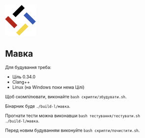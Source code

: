 <img src="./лого.svg" width="100" height="100" />

# Мавка

Для будування треба:

- Ціль 0.34.0
- Clang++
- Linux (на Windows поки нема Цілі)

Щоб скомпілювати, виконайте `bash скрипти/збудувати.sh`.

Бінарник буде `./build-l/мавка`.

Прогнати тести можна виконавши `bash тестування/тестувати.sh ./build-l/мавка`.

Перед новим будуванням виконуйте `bash скрипти/почистити.sh`.